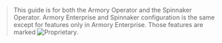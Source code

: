 > This guide is for both the Armory Operator and the Spinnaker Operator. Armory Enterprise and Spinnaker configuration is the same except for features only in Armory Enterprise. Those features are marked ![Proprietary](/images/proprietary.svg). 